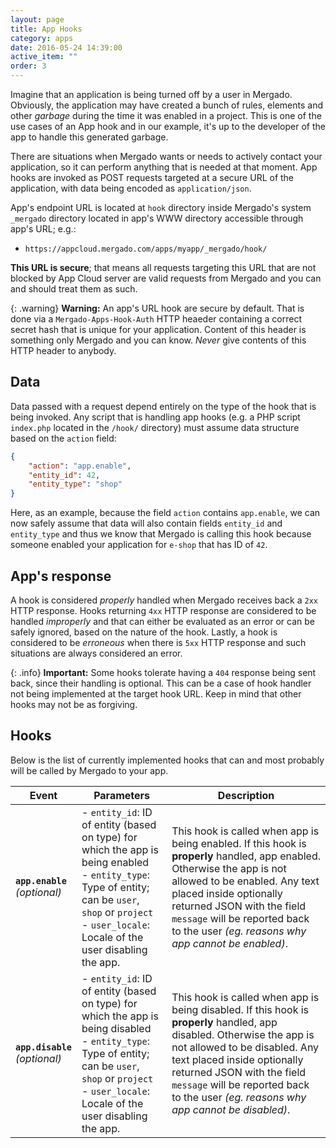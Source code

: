 ```yaml
---
layout: page
title: App Hooks
category: apps
date: 2016-05-24 14:39:00
active_item: ""
order: 3
---
```


Imagine that an application is being turned off by a user in Mergado. Obviously, the application may have created a bunch of rules, elements and other _garbage_ during the time it was enabled in a project. This is one of the use cases of an App hook and in our example, it's up to the developer of the app to handle this generated garbage.

There are situations when Mergado wants or needs to actively contact your application, so it can perform anything that is needed at that moment. App hooks are invoked as POST requests targeted at a secure URL of the application, with data being encoded as `application/json`.

App's endpoint URL is located at `hook` directory inside Mergado's system `_mergado` directory located in app's WWW directory accessible through app's URL; e.g.:

* `https://appcloud.mergado.com/apps/myapp/_mergado/hook/`

**This URL is secure**; that means all requests targeting this URL that are not blocked by App Cloud server are valid requests from Mergado and you can and should treat them as such.

{: .warning}
**Warning:** An app's URL hook are secure by default. That is done via a `Mergado-Apps-Hook-Auth` HTTP heaeder containing a correct secret hash that is unique for your application. Content of this header is something only Mergado and you can know. *Never* give contents of this HTTP header to anybody.

## Data

Data passed with a request depend entirely on the type of the hook that is being invoked. Any script that is handling app hooks (e.g. a PHP script `index.php` located in the `/hook/` directory) must assume data structure based on the `action` field:

```json
{
    "action": "app.enable",
    "entity_id": 42,
    "entity_type": "shop"
}
```

Here, as an example, because the field `action` contains `app.enable`, we can now safely assume that data will also contain fields `entity_id` and `entity_type` and thus we know that Mergado is calling this hook because someone enabled your application for `e-shop` that has ID of `42`.

## App's response

A hook is considered *properly* handled when Mergado receives back a `2xx` HTTP response. Hooks returning `4xx` HTTP response are considered to be handled *improperly* and that can either be evaluated as an error or can be safely ignored, based on the nature of the hook. Lastly, a hook is considered to be *erroneous* when there is `5xx` HTTP response and such situations are always considered an error.

{: .info}
**Important:** Some hooks tolerate having a `404` response being sent back, since their handling is optional. This can be a case of hook handler not being implemented at the target hook URL. Keep in mind that other hooks may not be as forgiving.

## Hooks

Below is the list of currently implemented hooks that can and most probably will be called by Mergado to your app.

Event | Parameters | Description
---- | ---------- | -----------
**``app.enable``** <br> *(optional)* | - `entity_id`: ID of entity (based on type) for which the app is being enabled <br> - `entity_type`: Type of entity; can be `user`, `shop` or `project` <br> - `user_locale`: Locale of the user disabling the app. | This hook is called when app is being enabled. If this hook is **properly** handled, app enabled. Otherwise the app is not allowed to be enabled. Any text placed inside optionally returned JSON with the field `message` will be reported back to the user *(eg. reasons why app cannot be enabled)*.
**``app.disable``** <br> *(optional)* | - `entity_id`: ID of entity (based on type) for which the app is being disabled <br> - `entity_type`: Type of entity; can be `user`, `shop` or `project` <br> - `user_locale`: Locale of the user disabling the app. | This hook is called when app is being disabled. If this hook is **properly** handled, app disabled. Otherwise the app is not allowed to be disabled. Any text placed inside optionally returned JSON with the field `message` will be reported back to the user *(eg. reasons why app cannot be disabled)*.
